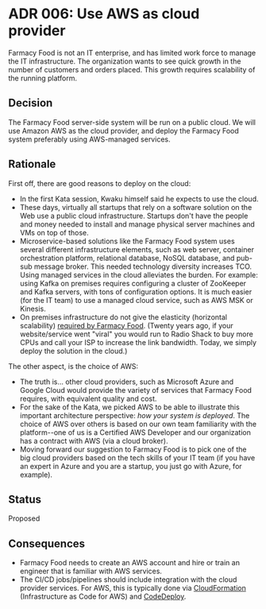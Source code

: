 # ADR 006: Use AWS as cloud provider
Farmacy Food is not an IT enterprise, and has limited work force to manage the IT infrastructure. 
The organization wants to see quick growth in the number of customers and orders placed. This growth requires scalability
of the running platform.  

## Decision 
The Farmacy Food server-side system will be run on a public cloud. We will use Amazon AWS as the cloud provider, and
deploy the Farmacy Food system preferably using AWS-managed services.

## Rationale 
First off, there are good reasons to deploy on the cloud:
- In the first Kata session, Kwaku himself said he expects to use the cloud.
- These days, virtually all startups that rely on a software solution on the Web use a public cloud infrastructure. Startups don't
have the people and money needed to install and manage physical server machines and VMs on top of those. 
- Microservice-based solutions like the Farmacy Food system uses several different infrastructure elements, such as
web server, container orchestration platform, relational database, NoSQL database, and pub-sub message broker. This
needed technology diversity increases TCO. Using managed services in the cloud alleviates the burden. For example: 
using Kafka on premises requires configuring a cluster of ZooKeeper and Kafka servers, with tons of configuration options. 
It is much easier (for the IT team) to use a managed cloud service, such as AWS MSK or Kinesis.
- On premises infrastructure do not give the elasticity (horizontal scalability) [required by Farmacy Food](../requirements/quality-attribute-rqmts.md).
(Twenty years ago, if your website/service went "viral" you would run to Radio Shack to buy more CPUs and call your ISP 
to increase the link bandwidth. Today, we simply deploy the solution in the cloud.) 

The other aspect, is the choice of AWS:
- The truth is... other cloud providers, such as Microsoft Azure and Google Cloud would provide the variety 
of services that Farmacy Food requires, with equivalent quality and cost.  
- For the sake of the Kata, we picked AWS to be able to illustrate this important architecture perspective: *how your system is
deployed*. The choice of AWS over others is based on our own team familiarity with the platform--one of us is a Certified AWS Developer 
and our organization has a contract with AWS (via a cloud broker).
- Moving forward our suggestion to Farmacy Food is to pick one of the big cloud providers based on the tech skills of your IT team (if you
have an expert in Azure and you are a startup, you just go with Azure, for example). 
 

## Status
Proposed 

## Consequences
- Farmacy Food needs to create an AWS account and hire or train an engineer that is familiar with AWS services.  
- The CI/CD jobs/pipelines should include integration with the cloud provider services. For AWS, this is typically done
via [CloudFormation](https://aws.amazon.com/cloudformation/) (Infrastructure as Code for AWS) and [CodeDeploy](https://aws.amazon.com/codedeploy/).  
